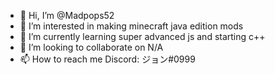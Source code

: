 - 👋 Hi, I’m @Madpops52
- 👀 I’m interested in making minecraft java edition mods
- 🌱 I’m currently learning super advanced js and starting c++
- 💞️ I’m looking to collaborate on N/A
- 📫 How to reach me Discord: ジョン#0999

<!---
Madpops52/Madpops52 is a ✨ special ✨ repository because its `README.md` (this file) appears on your GitHub profile.
You can click the Preview link to take a look at your changes.
--->
